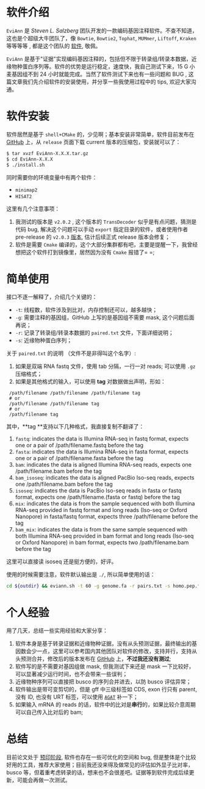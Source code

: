 # 软件介绍

`EviAnn` 是 *Steven L. Salzberg* 团队开发的一款编码基因注释软件。不查不知道，这也是个超级大牛团队了，像 `Bowtie`, `Bowtie2`, `Tophat`, `MUMmer`, `Liftoff`, `Kraken` 等等等等 , 都是这个团队的 [软件](https://salzberg-lab.org/software/), 敬佩。

`EviAnn` 是基于"证据"实现编码基因注释的，包括但不限于转录组/转录本数据，近缘物种蛋白序列等。软件的优势是运行稳定，速度快，我自己测试下来，15 G 小麦基因组不到 24 小时就能完成。当然了软件测试下来也有一些问题和 BUG , 这篇文章我们先介绍软件的安装使用，并分享一些我使用过程中的 tips, 欢迎大家沟通。

# 软件安装

软件居然是基于 `shell+CMake` 的，少见啊；基本安装非常简单，软件目前发布在 [GitHub](https://github.com/alekseyzimin/EviAnn_release) 上，从 `release` 页面下载 current 版本的压缩包，安装就可以了：

```bash
$ tar xvzf EviAnn-X.X.X.tar.gz
$ cd EviAnn-X.X.X
$ ./install.sh
```

同时需要你的环境变量中有两个软件：
- `minimap2`
- `HISAT2`

这里有几个注意事项：
1. 我测试的版本是 `v2.0.2` , 这个版本的 `TransDecoder` 似乎是有点问题，猜测是代码 bug, 解决这个问题可以手动 `export` 指定目录的软件，或者使用作者 pre-release 的 `v2.0.3` [版本]([https://github.com/alekseyzimin/EviAnn_release/raw/refs/heads/main/EviAnn-2.0.3.tar.gz](https://github.com/alekseyzimin/EviAnn_release/raw/refs/heads/main/EviAnn-2.0.3.tar.gz)), 估计后续正式 release 版本会修复；
2. 软件是需要 `Cmake` 编译的，这个大部分集群都有吧，主要是提醒一下，我曾经想把这个软件打到镜像里，居然因为没有 `Cmake` 报错了= =;

# 简单使用

接口不逐一解释了，介绍几个关键的：
- `-t`: 线程数，软件涉及到比对，内存控制还可以，越多越快；
- `-g`: 需要注释的基因组，GitHub 上写的是基因组不需要 mask, 这个问题后面再说；
- `-r`: 记录了转录组/转录本数据的 `paired.txt` 文件，下面详细说明；
- `-s`: 近缘物种蛋白序列；

关于 `paired.txt` 的说明 （文件不是非得叫这个名字）:
1. 如果是双端 RNA fastq 文件，使用 tab 分隔，一行一对 reads; 可以使用 `.gz` 压缩格式；
2. 如果是其他格式的输入，可以使用 **tag** 对数据做出声明，形如：

```
 /path/filename /path/filename /path/filename tag
 # or
 /path/filename /path/filename tag
 # or
 /path/filename tag
```

其中，**tag **支持以下几种格式，我直接复制不翻译了：

  1. `fastq`: indicates the data is Illumina RNA-seq in fastq format, expects one or a pair of /path/filename.fastq before the tag
  2. `fasta`: indicates the data is Illumina RNA-seq in fasta format, expects one or a pair of /path/filename.fasta before the tag
  3. `bam`: indicates the data is aligned Illumina RNA-seq reads, expects one /path/filename.bam before the tag
  4. `bam_isoseq`: indicates the data is aligned PacBio Iso-seq reads, expects one /path/filename.bam before the tag
  5. `isoseq`: indicates the data is PacBio Iso-seq reads in fasta or fastq format, expects one /path/filename.(fasta or fastq) before the tag
  6. `mix`: indicates the data is from the sample sequenced with both Illumina RNA-seq provided in fastq format and long reads (Iso-seq or Oxford Nanopore) in fasta/fastq format, expects three /path/filename before the tag
  7. `bam_mix`: indicates the data is from the same sample sequenced with both Illumina RNA-seq provided in bam format and long reads (Iso-seq or Oxford Nanopore) in bam format, expects two /path/filename.bam before the tag

这里可以直接读 isoseq 还是挺方便的，好评。

使用的时候需要注意，软件默认输出是 `./`, 所以简单使用的话：

```bash
cd ${outdir} && eviann.sh -t 60 -g genome.fa -r pairs.txt -s homo.pep.fa
```

# 个人经验

用了几天，总结一些实用经验和大家分享：
1. 软件本身是基于转录证据和近缘物种证据，没有从头预测证据，最终输出的基因数会少一点，这里可以参考国内其他团队对软件的修改，支持并行，支持从头预测合并，修改后的版本发布在 [GitHub](https://github.com/linyuiz/EviAnn_update) 上，**不过我还没有测过**;
2. 软件写的是不需要对基因组做 mask, 但我测试下来还是 mask 一下比较好，可以显著减少运行时间，也不会带来一些误判；
3. 近缘物种序列可以直接把 busco 的序列合并进去，以防 busco 评估异常；
4. 软件输出是带可变剪切的，但是 gff 中三级标签如 CDS, exon 行只有 parent, 没有 ID, 也没有 URT 标签，可以使用 [`AGAT`](https://github.com/NBISweden/AGAT) 补一下；
5. 如果输入 mRNA 的 reads 的话，软件中的比对是**串行**的，如果比较介意周期可以自己传入比对后的 bam;

# 总结

目前论文处于 [预印阶段](https://www.biorxiv.org/content/10.1101/2025.05.07.652745v1), 软件也存在一些可优化的空间和 bug, 但是整体是个比较好用的工具，推荐大家使用；目前我还没来得及做常见的评估如外显子比对率，busco 等，但着重考虑转录的话，想来也不会很差吧。证据等到软件完成后续更新，可能会再做一次测试。